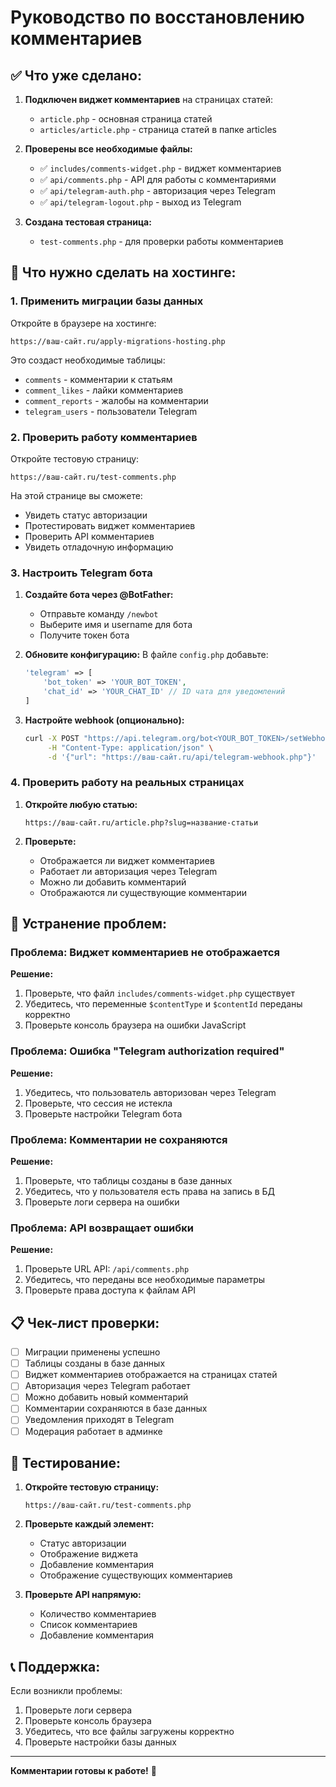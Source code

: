 # Руководство по восстановлению комментариев

## ✅ Что уже сделано:

1. **Подключен виджет комментариев** на страницах статей:

   - `article.php` - основная страница статей
   - `articles/article.php` - страница статей в папке articles

2. **Проверены все необходимые файлы:**

   - ✅ `includes/comments-widget.php` - виджет комментариев
   - ✅ `api/comments.php` - API для работы с комментариями
   - ✅ `api/telegram-auth.php` - авторизация через Telegram
   - ✅ `api/telegram-logout.php` - выход из Telegram

3. **Создана тестовая страница:**
   - `test-comments.php` - для проверки работы комментариев

## 🔧 Что нужно сделать на хостинге:

### 1. Применить миграции базы данных

Откройте в браузере на хостинге:

```
https://ваш-сайт.ru/apply-migrations-hosting.php
```

Это создаст необходимые таблицы:

- `comments` - комментарии к статьям
- `comment_likes` - лайки комментариев
- `comment_reports` - жалобы на комментарии
- `telegram_users` - пользователи Telegram

### 2. Проверить работу комментариев

Откройте тестовую страницу:

```
https://ваш-сайт.ru/test-comments.php
```

На этой странице вы сможете:

- Увидеть статус авторизации
- Протестировать виджет комментариев
- Проверить API комментариев
- Увидеть отладочную информацию

### 3. Настроить Telegram бота

1. **Создайте бота через @BotFather:**

   - Отправьте команду `/newbot`
   - Выберите имя и username для бота
   - Получите токен бота

2. **Обновите конфигурацию:**
   В файле `config.php` добавьте:

   ```php
   'telegram' => [
       'bot_token' => 'YOUR_BOT_TOKEN',
       'chat_id' => 'YOUR_CHAT_ID' // ID чата для уведомлений
   ]
   ```

3. **Настройте webhook (опционально):**
   ```bash
   curl -X POST "https://api.telegram.org/bot<YOUR_BOT_TOKEN>/setWebhook" \
        -H "Content-Type: application/json" \
        -d '{"url": "https://ваш-сайт.ru/api/telegram-webhook.php"}'
   ```

### 4. Проверить работу на реальных страницах

1. **Откройте любую статью:**

   ```
   https://ваш-сайт.ru/article.php?slug=название-статьи
   ```

2. **Проверьте:**
   - Отображается ли виджет комментариев
   - Работает ли авторизация через Telegram
   - Можно ли добавить комментарий
   - Отображаются ли существующие комментарии

## 🐛 Устранение проблем:

### Проблема: Виджет комментариев не отображается

**Решение:**

1. Проверьте, что файл `includes/comments-widget.php` существует
2. Убедитесь, что переменные `$contentType` и `$contentId` переданы корректно
3. Проверьте консоль браузера на ошибки JavaScript

### Проблема: Ошибка "Telegram authorization required"

**Решение:**

1. Убедитесь, что пользователь авторизован через Telegram
2. Проверьте, что сессия не истекла
3. Проверьте настройки Telegram бота

### Проблема: Комментарии не сохраняются

**Решение:**

1. Проверьте, что таблицы созданы в базе данных
2. Убедитесь, что у пользователя есть права на запись в БД
3. Проверьте логи сервера на ошибки

### Проблема: API возвращает ошибки

**Решение:**

1. Проверьте URL API: `/api/comments.php`
2. Убедитесь, что переданы все необходимые параметры
3. Проверьте права доступа к файлам API

## 📋 Чек-лист проверки:

- [ ] Миграции применены успешно
- [ ] Таблицы созданы в базе данных
- [ ] Виджет комментариев отображается на страницах статей
- [ ] Авторизация через Telegram работает
- [ ] Можно добавить новый комментарий
- [ ] Комментарии сохраняются в базе данных
- [ ] Уведомления приходят в Telegram
- [ ] Модерация работает в админке

## 🧪 Тестирование:

1. **Откройте тестовую страницу:**

   ```
   https://ваш-сайт.ru/test-comments.php
   ```

2. **Проверьте каждый элемент:**

   - Статус авторизации
   - Отображение виджета
   - Добавление комментария
   - Отображение существующих комментариев

3. **Проверьте API напрямую:**
   - Количество комментариев
   - Список комментариев
   - Добавление комментария

## 📞 Поддержка:

Если возникли проблемы:

1. Проверьте логи сервера
2. Проверьте консоль браузера
3. Убедитесь, что все файлы загружены корректно
4. Проверьте настройки базы данных

---

**Комментарии готовы к работе!** 🎉
